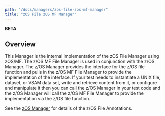 ```yaml
---
path: "/docs/managers/zos-file-zos-mf-manager"
title: "zOS File zOS MF Manager"
---
```


**BETA**

## Overview
This Manager is the internal implementation of the zOS File Manager using zOS/MF. The z/OS MF File Manager is used in conjunction with the z/OS Manager. The z/OS Manager provides the interface for the z/OS file function and pulls in the z/OS MF File Manager to provide the implementation of the interface. If your test needs to instantiate a UNIX file, dataset, or VSAM data set, write and retrieve content from it, or configure and manipulate it then you can call the z/OS Manager in your test code and the z/OS Manager will call the z/OS MF File Manager to provide the implementation via the z/OS file function.  <p> See the <a href="/docs/managers/zos-manager">zOS Manager</a> for details of the z/OS File Annotations.





